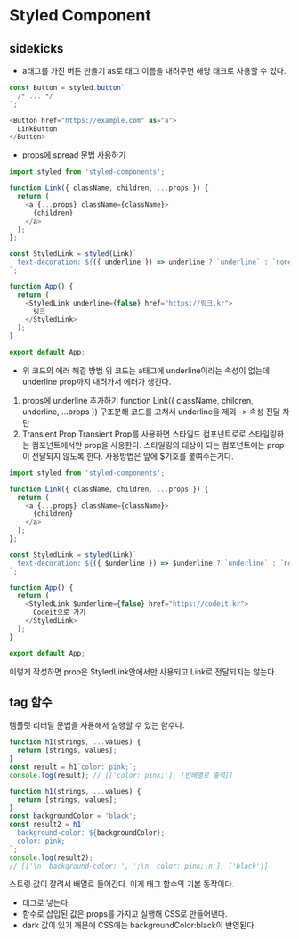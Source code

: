 # Styled Component

## sidekicks

- a태그를 가진 버튼 만들기
as로 태그 이름을 내려주면 해당 태크로 사용할 수 있다.
```javascript
const Button = styled.button`
  /* ... */
`;

<Button href="https://example.com" as="a">
  LinkButton
</Button>
```

- props에 spread 문법 사용하기
```javascript
import styled from 'styled-components';

function Link({ className, children, ...props }) {
  return (
    <a {...props} className={className}>
      {children}
    </a>
  );
};

const StyledLink = styled(Link)`
  text-decoration: ${({ underline }) => underline ? `underline` : `none`};
`;

function App() {
  return (
    <StyledLink underline={false} href="https://링크.kr">
      링크
    </StyledLink>
  );
}

export default App;
```
- 위  코드의 에러 해결 방법
위 코드는  a태그에 underline이라는 속성이 없는데 underline prop까지 내려가서 에러가 생긴다.

1. props에 underline 추가하기
function Link({ className, children, underline, ...props })
구조분해 코드를 고쳐서 underline을 제외 -> 속성 전달 차단
2. Transient Prop
Transient Prop를 사용하면 스타일드 컴포넌트로로 스타일링하는 컴포넌트에서만 prop을 사용한다.
스타일링의 대상이 되는 컴포넌트에는 prop이 전달되지 않도록 한다.
사용방법은 앞에 $기호를 붙여주는거다.
```javascript
import styled from 'styled-components';

function Link({ className, children, ...props }) {
  return (
    <a {...props} className={className}>
      {children}
    </a>
  );
};

const StyledLink = styled(Link)`
  text-decoration: ${({ $underline }) => $underline ? `underline` : `none`};
`;

function App() {
  return (
    <StyledLink $underline={false} href="https://codeit.kr">
      Codeit으로 가기
    </StyledLink>
  );
}

export default App;
```
이렇게 작성하면 prop은 StyledLink안에서만 사용되고 Link로 전달되지는 않는다.

## tag 함수
템플릿 리터럴 문법을 사용해서 실행할 수 있는 함수다. 
```javascript
function h1(strings, ...values) {
  return [strings, values];
}
const result = h1`color: pink;`;
console.log(result); // [['color: pink;'], [빈배열로 출력]]
```
```javascript
function h1(strings, ...values) {
  return [strings, values];
}
const backgroundColor = 'black';
const result2 = h1`
  background-color: ${backgroundColor};
  color: pink;
`;
console.log(result2);
// [['\n  background-color: ', ';\n  color: pink;\n'], ['black']]
```
스트링 값이 잘려서 배열로 들어간다. 이게 태그 함수의 기본 동작이다.

- <style> 태그를 렌더링하는 컴포넌트 예시
```javascript
function h1(strings, ...values) {
  // React 컴포넌트를 만든다
  function Component({ children }) {
    // 템플릿 리터럴에서 받은 값을 CSS 코드로 만든다
    let style = '';
    for (let i = 0; i < strings.length; ++i) {
      style += strings[i];
      if (values[i]) {
        style += values[i];
      }
    }

    // CSS 코드에 따라 클래스 이름을 만든다
    const className = `my-sc-${style.length}`;

    // `<style>` 태그로 만든 CSS 코드를 렌더링한다
    return (
      <>
        <style>{`.${className} {${style}}`}</style>
        <h1 className={className}>{children}</h1>
      </>
    );
  }
  return Component;
}

const backgroundColor = 'black';
const StyledH1 = h1`
  background-color: ${backgroundColor};
  color: pink;
`;

function App() {
  return <StyledH1>Hello World</StyledH1>;
}

export default App;
```

- 함수 삽입 예시
```javascript
function h1(strings, ...values) {
  // React 컴포넌트를 만든다
  function Component({ children, ...props }) {
    // 템플릿 리터럴에서 받은 값을 CSS 코드로 만든다
    let style = '';
    for (let i = 0; i < strings.length; ++i) {
      style += strings[i];
      // 삽입된 값이 함수이면 props를 가지고 실행한 값을 CSS에 넣는다.
      if (typeof values[i] === 'function') {
        const fn = values[i];
        style += fn(props);

        // 그 외에 값이 존재하면 CSS에 문자열로 넣는다.
      } else if (values[i]) {
        style += values[i];
      }
    }

    // CSS 코드에 따라 클래스 이름을 만든다
    const className = `my-sc-${style.length}`;

    // `<style>` 태그로 만든 CSS 코드를 렌더링한다
    return (
      <>
        <style>{`.${className} {${style}}`}</style>
        <h1 className={className}>{children}</h1>
      </>
    );
  }
  return Component;
}

const backgroundColor = 'black';
const StyledH1 = h1`
  color: pink;
  ${({ dark }) => dark && 'background-color: black;'}
  // 함수로 삽입된 값
`;

function App() {
  return <StyledH1 dark>Hello World</StyledH1>;
}

export default App;
```
> 실행원리
1. 템플릿 리터럴로 태그함수 h1을 실행한다. 이는 StyledH1 컴포넌트를 만든다.
2. App 컴포넌트 렌더링 시, StyledH1 컴포넌트도 렌더링된다.
3. StyledH1 컴포넌트에서 CSS 코드를 생성해 <style></style> 태그로 넣는다.
4. 함수로 삽입된 값은 props를 가지고 실행해 CSS로 만들어낸다.
5. dark 값이 있기 깨문에 CSS에는 backgroundColor:black이 반영된다.